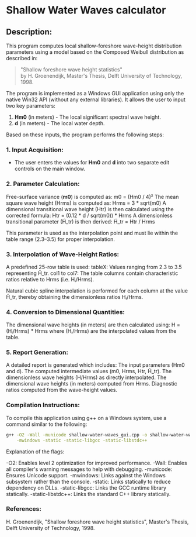 # Shallow Water Waves calculator

## Description:

This program computes local shallow-foreshore wave-height distribution parameters using a model based on the Composed Weibull distribution as described in:

> "Shallow foreshore wave height statistics"  
> by H. Groenendijk, Master's Thesis, Delft University of Technology, 1998.

The program is implemented as a Windows GUI application using only the native Win32 API (without any external libraries). It allows the user to input two key parameters:

1. **Hm0** (in meters) - The local significant spectral wave height.
2. **d** (in meters) - The local water depth.

Based on these inputs, the program performs the following steps:

### 1. Input Acquisition:
- The user enters the values for **Hm0** and **d** into two separate edit controls on the main window.

### 2. Parameter Calculation:
  Free-surface variance (**m0**) is computed as: m0 = (Hm0 / 4)²
  The mean square wave height (Hrms) is computed as: Hrms = 3 * sqrt(m0)
  A dimensional transitional wave height (Htr) is then calculated using the corrected formula: Htr = (0.12 * d / sqrt(m0)) * Hrms
  A dimensionless transitional parameter (H̃_tr) is then derived: H̃_tr = Htr / Hrms

This parameter is used as the interpolation point and must lie within the table range (2.3–3.5) for proper interpolation.

### 3. Interpolation of Wave-Height Ratios:

  A predefined 25-row table is used:
  tableX: Values ranging from 2.3 to 3.5 representing H̃_tr.
  col1 to col7: The table columns contain characteristic ratios relative to Hrms (i.e. Hᵢ/Hrms).
  
  Natural cubic spline interpolation is performed for each column at the value H̃_tr, thereby obtaining the dimensionless ratios Hᵢ/Hrms.

### 4. Conversion to Dimensional Quantities:

  The dimensional wave heights (in meters) are then calculated using: H = (Hᵢ/Hrms) * Hrms
  where (Hᵢ/Hrms) are the interpolated values from the table.

### 5. Report Generation:

  A detailed report is generated which includes:
  The input parameters (Hm0 and d).
  The computed intermediate values (m0, Hrms, Htr, H̃_tr).
  The dimensionless wave heights (H/Hrms) as directly interpolated.
  The dimensional wave heights (in meters) computed from Hrms.
  Diagnostic ratios computed from the wave-height values.

### Compilation Instructions:

  To compile this application using g++ on a Windows system, use a command similar to the following:

```sh
g++ -O2 -Wall -municode shallow-water-waves_gui.cpp -o shallow-water-waves_gui \
    -mwindows -static -static-libgcc -static-libstdc++
```

Explanation of the flags:

  -O2: Enables level 2 optimization for improved performance.
  -Wall: Enables all compiler's warning messages to help with debugging.
  -municode: Ensures Unicode support.
  -mwindows: Links against the Windows subsystem rather than the console.
  -static: Links statically to reduce dependency on DLLs.
  -static-libgcc: Links the GCC runtime library statically.
  -static-libstdc++: Links the standard C++ library statically.

### References:

H. Groenendijk, "Shallow foreshore wave height statistics", Master's Thesis, Delft University of Technology, 1998.
